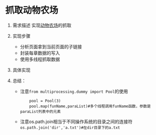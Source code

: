 # 抓取动物农场
1. 需求描述
    实现[动物农场](https://www.kanunu8.com/book3/6879/)的抓取
2. 实现步骤
    - 分析页面拿到当前页面的子链接
    - 封装每章数据的写入
    - 使用多线程抓取数据
3. 具体实现

4. 总结：
    - 注意```from multiprocessing.dummy import Pool```的使用
        ```
            pool = Pool(3)
            pool.map(funName,paraList)#多个线程调用funName函数，参数是paraList列表中的元素 
       ```
    - 注意os.path.join相当于不同操作系统的目录之间的连接符
        ```os.path.join('dir','a.txt')#在dir目录下的a.txt ```
